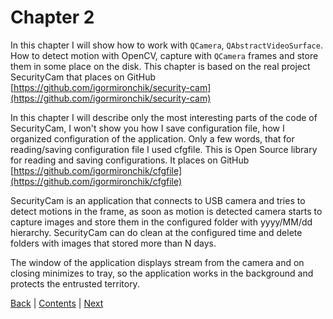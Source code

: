 # Chapter 2

In this chapter I will show how to work with `QCamera`, `QAbstractVideoSurface`.
How to detect motion with OpenCV, capture with `QCamera` frames and store them
in some place on the disk. This chapter is based on the real project SecurityCam
that places on GitHub [https://github.com/igormironchik/security-cam](https://github.com/igormironchik/security-cam)

In this chapter I will describe only the most interesting parts of the code of
SecurityCam, I won't show you how I save configuration file, how I
organized configuration of the application. Only a few words, that for
reading/saving configuration file I used cfgfile. This is Open Source
library for reading and saving configurations. It places on GitHub
[https://github.com/igormironchik/cfgfile](https://github.com/igormironchik/cfgfile)

SecurityCam is an application that connects to USB camera and tries to
detect motions in the frame, as soon as motion is detected camera starts
to capture images and store them in the configured folder with
yyyy/MM/dd hierarchy. SecurityCam can do clean at the configured time
and delete folders with images that stored more than N days.

The window of the application displays stream from the camera and on closing
minimizes to tray, so the application works in the background and
protects the entrusted territory.

[Back](../chapter01/about.md) | [Contents](../README.md) | [Next](view.md)